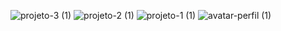 ![projeto-3 (1)](https://github.com/user-attachments/assets/2ba8955a-d40a-4cef-a2d7-7c5eb6001f78)
![projeto-2 (1)](https://github.com/user-attachments/assets/d66a8bf4-125a-40f4-a209-7ad2b936d096)
![projeto-1 (1)](https://github.com/user-attachments/assets/f5f95f1e-3b11-4293-b845-c15680236777)
![avatar-perfil (1)](https://github.com/user-attachments/assets/a9aaff79-5422-4831-bc18-65ee1d28ecc0)
